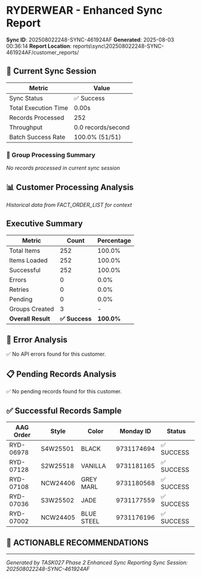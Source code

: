 # RYDERWEAR - Enhanced Sync Report
**Sync ID**: 202508022248-SYNC-461924AF
**Generated**: 2025-08-03 00:36:14
**Report Location**: reports\sync\202508022248-SYNC-461924AF/customer_reports/

## 🚀 Current Sync Session

| Metric | Value |
|--------|-------|
| Sync Status | ✅ Success |
| Total Execution Time | 0.00s |
| Records Processed | 252 |
| Throughput | 0.0 records/second |
| Batch Success Rate | 100.0% (51/51) |

### 📂 Group Processing Summary

*No records processed in current sync session*

## 📊 Customer Processing Analysis
*Historical data from FACT_ORDER_LIST for context*

## Executive Summary

| Metric | Count | Percentage |
|--------|-------|------------|
| Total Items | 252 | 100.0% |
| Items Loaded | 252 | 100.0% |
| Successful | 252 | 100.0% |
| Errors | 0 | 0.0% |
| Retries | 0 | 0.0% |
| Pending | 0 | 0.0% |
| Groups Created | 3 | - |
| **Overall Result** | **✅ Success** | **100.0%** |

## 🚨 Error Analysis

✅ No API errors found for this customer.

## 📋 Pending Records Analysis

✅ No pending records found for this customer.

## ✅ Successful Records Sample

| AAG Order | Style | Color | Monday ID | Status |
|-----------|-------|--------|-----------|--------|
| RYD-06978 | S4W25501 | BLACK | 9731174694 | ✅ SUCCESS |
| RYD-07128 | S2W25518 | VANILLA | 9731181165 | ✅ SUCCESS |
| RYD-07108 | NCW24406 | GREY MARL | 9731180568 | ✅ SUCCESS |
| RYD-07036 | S3W25502 | JADE | 9731177559 | ✅ SUCCESS |
| RYD-07002 | NCW24405 | BLUE STEEL | 9731176196 | ✅ SUCCESS |

## 🎯 ACTIONABLE RECOMMENDATIONS


---
*Generated by TASK027 Phase 2 Enhanced Sync Reporting*
*Sync Session: 202508022248-SYNC-461924AF*